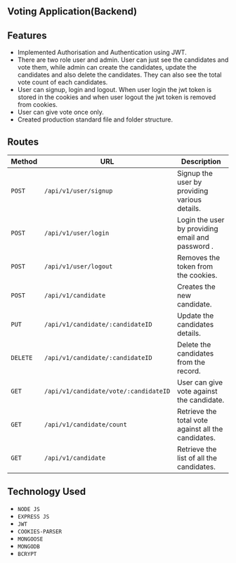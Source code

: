 ## Voting Application(Backend)
## Features 
- Implemented Authorisation and Authentication using JWT.
- There are two role user and admin. User can just see the candidates and vote them, while admin can create the candidates, update the candidates and also delete the candidates. They can also see the total vote count of each candidates.
- User can signup, login and logout. When user login the jwt token is stored in the cookies and when user logout the jwt token is removed from cookies.
- User can give vote once only.
- Created production standard file and folder structure.

## Routes 

| Method   | URL                                      | Description                              |
| -------- | ---------------------------------------- | ---------------------------------------- |
| `POST`    | `/api/v1/user/signup`                             | Signup the user by providing various details. |
| `POST`   | `/api/v1/user/login`                             | Login the user by providing email and password .                       |
| `POST`    | `/api/v1/user/logout`                             | Removes the token from the cookies.                      |
| `POST`   | `/api/v1/candidate`                             | Creates the new candidate.                       |
| `PUT`   | `/api/v1/candidate/:candidateID`                             | Update the candidates details.                        |
| `DELETE`    | `/api/v1/candidate/:candidateID`                             | Delete the candidates from the record.                     |
| `GET`   | `/api/v1/candidate/vote/:candidateID`                             | User can give vote against the candidate.                    |
| `GET`    | `/api/v1/candidate/count`                             | Retrieve the total vote against all the candidates.                     |
| `GET`   | `/api/v1/candidate`                             |  Retrieve the list of all the candidates.                   |

## Technology Used
- `NODE JS`
- `EXPRESS JS`
- `JWT`
-  `COOKIES-PARSER`
-  `MONGOOSE`
-  `MONGODB`
-  `BCRYPT`
